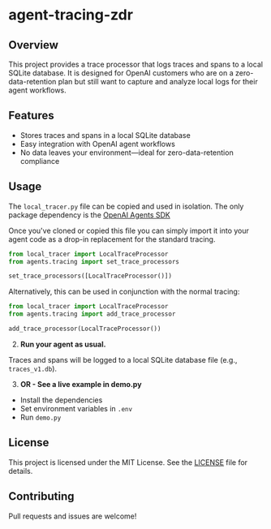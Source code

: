 # agent-tracing-zdr

## Overview

This project provides a trace processor that logs traces and spans to a local SQLite database. It is designed for OpenAI customers who are on a zero-data-retention plan but still want to capture and analyze local logs for their agent workflows.

## Features
- Stores traces and spans in a local SQLite database
- Easy integration with OpenAI agent workflows
- No data leaves your environment—ideal for zero-data-retention compliance

## Usage

The `local_tracer.py` file can be copied and used in isolation. The only package dependency is the [OpenAI Agents SDK](https://openai.github.io/openai-agents-python/)

Once you've cloned or copied this file you can simply import it into your agent code as a drop-in replacement for the standard tracing.
```python
from local_tracer import LocalTraceProcessor
from agents.tracing import set_trace_processors

set_trace_processors([LocalTraceProcessor()])
```

Alternatively, this can be used in conjunction with the normal tracing:

```python
from local_tracer import LocalTraceProcessor
from agents.tracing import add_trace_processor

add_trace_processor(LocalTraceProcessor())
```

2. **Run your agent as usual.**

Traces and spans will be logged to a local SQLite database file (e.g., `traces_v1.db`).

3. **OR - See a live example in demo.py**

* Install the dependencies
* Set environment variables in `.env`
* Run  `demo.py` 

## License

This project is licensed under the MIT License. See the [LICENSE](LICENSE) file for details.

## Contributing

Pull requests and issues are welcome!
